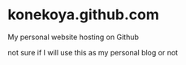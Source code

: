 # konekoya.github.com
My personal website hosting on Github

not sure if I will use this as my personal blog or not
